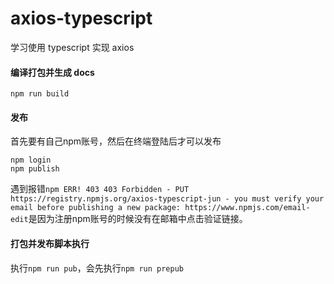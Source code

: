 # axios-typescript

学习使用 typescript 实现 axios

#### 编译打包并生成 docs

```
npm run build
```

#### 发布
首先要有自己npm账号，然后在终端登陆后才可以发布
```
npm login
npm publish
```

遇到报错`npm ERR! 403 403 Forbidden - PUT https://registry.npmjs.org/axios-typescript-jun - you must verify your email before publishing a new package: https://www.npmjs.com/email-edit`是因为注册npm账号的时候没有在邮箱中点击验证链接。

#### 打包并发布脚本执行
执行`npm run pub`，会先执行`npm run prepub`
